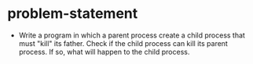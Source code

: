# problem-statement

* Write a program in which a parent process create a child process that must "kill" its father.
  Check if the child process can kill its parent process. If so, what will happen to the child process. 
